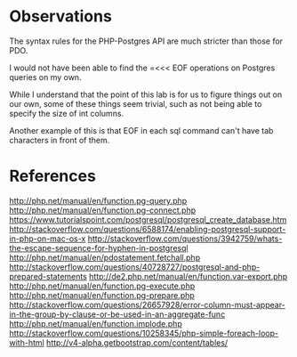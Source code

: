 # Observations

The syntax rules for the PHP-Postgres API are much stricter than those for PDO.

I would not have been able to find the =<<< EOF operations on Postgres queries on my own.

While I understand that the point of this lab is for us to figure things out on our own, some of these things seem trivial, such as not being able to specify the size of int columns.

Another example of this is that EOF in each sql command can't have tab characters in front of them.

# References

http://php.net/manual/en/function.pg-query.php
http://php.net/manual/en/function.pg-connect.php
https://www.tutorialspoint.com/postgresql/postgresql_create_database.htm
http://stackoverflow.com/questions/6588174/enabling-postgresql-support-in-php-on-mac-os-x
http://stackoverflow.com/questions/3942759/whats-the-escape-sequence-for-hyphen-in-postgresql
http://php.net/manual/en/pdostatement.fetchall.php
http://stackoverflow.com/questions/40728727/postgresql-and-php-prepared-statements
http://de2.php.net/manual/en/function.var-export.php
http://php.net/manual/en/function.pg-execute.php
http://php.net/manual/en/function.pg-prepare.php
http://stackoverflow.com/questions/26657928/error-column-must-appear-in-the-group-by-clause-or-be-used-in-an-aggregate-func
http://php.net/manual/en/function.implode.php
http://stackoverflow.com/questions/10258345/php-simple-foreach-loop-with-html
http://v4-alpha.getbootstrap.com/content/tables/